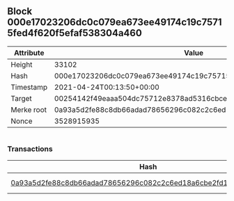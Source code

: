 ## Block 000e17023206dc0c079ea673ee49174c19c75715fed4f620f5efaf538304a460

Attribute | Value
--- | ---
Height | 33102
Hash | 000e17023206dc0c079ea673ee49174c19c75715fed4f620f5efaf538304a460
Timestamp | 2021-04-24T00:13:50+00:00
Target | 00254142f49eaaa504dc75712e8378ad5316cbcead634704b3734b6271167cc4
Merke root | 0a93a5d2fe88c8db66adad78656296c082c2c6ed18a6cbe2fd1325b7478a2551
Nonce | 3528915935

```

```

### Transactions

Hash | Amount
--- | ---
[0a93a5d2fe88c8db66adad78656296c082c2c6ed18a6cbe2fd1325b7478a2551](0a93a5d2fe88c8db66adad78656296c082c2c6ed18a6cbe2fd1325b7478a2551.md) | 10.00000000 SKEPTI 
